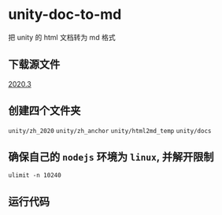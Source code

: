 # unity-doc-to-md
把 unity 的 html 文档转为 md 格式

## 下载源文件

[2020.3](https://storage.googleapis.com/localized_docs/zh-cn/2020.3/UnityDocumentation.zip)

## 创建四个文件夹

`unity/zh_2020`
`unity/zh_anchor`
`unity/html2md_temp`
`unity/docs`

## 确保自己的 `nodejs` 环境为 `linux`, 并解开限制

`ulimit -n 10240`

## 运行代码
